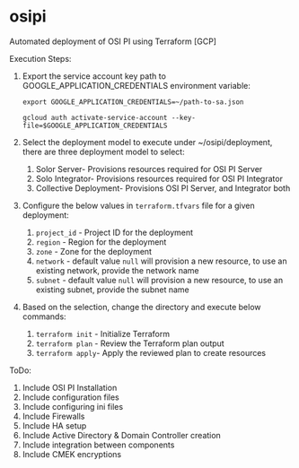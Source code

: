 # osipi
Automated deployment of OSI PI using Terraform [GCP]

Execution Steps:
1. Export the service account key path to  GOOGLE_APPLICATION_CREDENTIALS environment variable:
    ```
    export GOOGLE_APPLICATION_CREDENTIALS=~/path-to-sa.json

    gcloud auth activate-service-account --key-file=$GOOGLE_APPLICATION_CREDENTIALS
    ```
2. Select the deployment model to execute under ~/osipi/deployment, there are three deployment model to select:
    1. Solor Server- Provisions resources required for OSI PI Server
    2. Solo Integrator- Provisions resources required for OSI PI Integrator
    3. Collective Deployment- Provisions OSI PI Server, and Integrator both

3. Configure the below values in `terraform.tfvars` file for a given deployment:
    1. `project_id` - Project ID for the deployment
    2. `region` - Region for the deployment
    3. `zone` - Zone for the deployment
    4. `network` - default value `null` will provision a new resource, to use an existing network, provide the network name
    5. `subnet` - default value `null` will provision a new resource, to use an existing subnet, provide the subnet name

4. Based on the selection, change the directory and execute below commands:
    1. `terraform init` - Initialize Terraform
    2. `terraform plan` - Review the Terraform plan output
    3. `terraform apply`- Apply the reviewed plan to create resources

ToDo:

1. Include OSI PI Installation
2. Include configuration files
3. Include configuring ini files
4. Include Firewalls
5. Include HA setup
6. Include Active Directory & Domain Controller creation
7. Include integration between components
8. Include CMEK encryptions